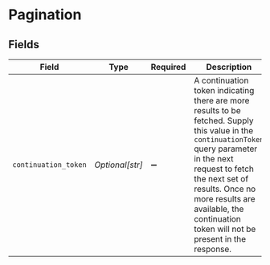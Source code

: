 # Pagination


## Fields

| Field                                                                                                                                                                                                                                                                                    | Type                                                                                                                                                                                                                                                                                     | Required                                                                                                                                                                                                                                                                                 | Description                                                                                                                                                                                                                                                                              |
| ---------------------------------------------------------------------------------------------------------------------------------------------------------------------------------------------------------------------------------------------------------------------------------------- | ---------------------------------------------------------------------------------------------------------------------------------------------------------------------------------------------------------------------------------------------------------------------------------------- | ---------------------------------------------------------------------------------------------------------------------------------------------------------------------------------------------------------------------------------------------------------------------------------------- | ---------------------------------------------------------------------------------------------------------------------------------------------------------------------------------------------------------------------------------------------------------------------------------------- |
| `continuation_token`                                                                                                                                                                                                                                                                     | *Optional[str]*                                                                                                                                                                                                                                                                          | :heavy_minus_sign:                                                                                                                                                                                                                                                                       | A continuation token indicating there are more results to be fetched. Supply this value in the `continuationToken` query parameter in the next request to fetch the next set of results. Once no more results are available, the continuation token will not be present in the response. |